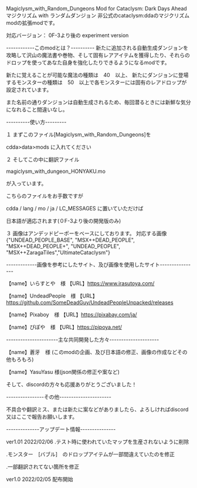 Magiclysm_with_Random_Dungeons Mod for Cataclysm: Dark Days Ahead
マジクリズム with ランダムダンジョン 非公式のcataclysm:ddaのマジクリズムmodの拡張modです。

対応バージョン： 0F-3より後の experiment version

------------このmodとは？---------- 新たに追加される自動生成ダンジョンを攻略して沢山の魔法書や巻物、そして固有レアアイテムを獲得したり、それらのドロップを使ってあなた自身を強化したりできるようになるmodです。

新たに覚えることが可能な魔法の種類は　40　以上、 新たにダンジョンに登場するモンスターの種類は　50　以上で各モンスターには固有のレアドロップが設定されています。

また名前の通りダンジョンは自動生成されるため、毎回潜るときには新鮮な気分になれること間違いなし。

----------使い方---------

１ まずこのファイル[Magiclysm_with_Random_Dungeons]を

cdda>data>mods に入れてください

２ そしてこの中に翻訳ファイル

magiclysm_with_dungeon_HONYAKU.mo

が入っています。

こちらのファイルをお手数ですが

cdda / lang / mo / ja / LC_MESSAGES に置いていただけば

日本語が適応されます(０F-3より後の開発版のみ)

３ 画像はアンデッドピーポーをベースにしております。 対応する画像 {"UNDEAD_PEOPLE_BASE", "MSX++DEAD_PEOPLE", "MSX++DEAD_PEOPLE+", "UNDEAD_PEOPLE", "MSX++ZaragaTiles","UltimateCataclysm"}

-------------画像を参考にしたサイト、及び画像を使用したサイト----------------

【name】いらすとや　様 【URL】https://www.irasutoya.com/

【name】UndeadPeople　様 【URL】https://github.com/SomeDeadGuy/UndeadPeopleUnpacked/releases

【name】Pixaboy　様 【URL】https://pixabay.com/ja/

【name】ぴぽや　様 【URL】https://pipoya.net/

----------------------主な共同開発した方々---------------------

【name】蒼牙　様 (このmodの企画、及び日本語の修正、画像の作成などその他もろもろ)

【name】YasuYasu 様(json関係の修正や案など)

そして、discordの方々も応援ありがとうございました！

----------------その他----------------------

不具合や翻訳ミス、または新たに案などがありましたら、よろしければdiscord又はここで報告お願いします。

--------------アップデート情報---------------

ver1.01 2022/02/06 .テスト時に使われていたマップを生産されないように削除

.モンスター　[バブル]　のドロップアイテムが一部間違えていたのを修正

.一部翻訳されてない箇所を修正

ver1.0 2022/02/05 配布開始
